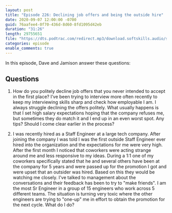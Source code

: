 ```yaml
---
layout: post
title: "Episode 226: Declining job offers and being the outside hire"
date: 2020-09-07 12:00:00 -0700
guid: 76aafee4-0f70-436d-8d60-8fd1095d42eb
duration: "31:26"
length: 29755651
file: "https://dts.podtrac.com/redirect.mp3/download.softskills.audio/sse-226.mp3"
categories: episode
enable_comments: true
---
```


In this episode, Dave and Jamison answer these questions:

## Questions

1. How do you politely decline job offers that you never intended to accept in the first place? I’ve been trying to interview more often recently to keep my interviewing skills sharp and check how employable I am. I always struggle declining the offers politely. What usually happens is that I set high salary expectations hoping that the company refuses me, but sometimes they do match it and I end up in an even worst spot. Any tips? Should I come clear earlier in the process?


2. I was recently hired as a Staff Engineer at a large tech company. After joining the company I was told I was the first outside Staff Engineer ever hired into the organization and the expectations for me were very high.
   After the first month I noticed that coworkers were acting strange around me and less responsive to my ideas. During a 1:1 one of my coworkers specifically stated that he and several others have been at the company for 5 years and were passed up for the promotion I got and were upset that an outsider was hired. Based on this they would be watching me closely. I've talked to management about the conversations and their feedback has been to try to "make friends". I am the most Sr Engineer in a group of 15 engineers who work across 5 different teams. The situation is turning very toxic where the other engineers are trying to "one-up" me in effort to obtain the promotion for the next cycle.
   What do I do?
